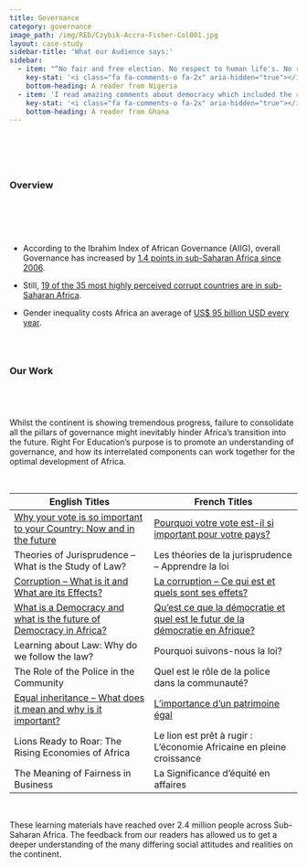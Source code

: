 ```yaml
---
title: Governance
category: governance
image_path: /img/RED/Czybik-Accra-Fisher-Col001.jpg
layout: case-study
sidebar-title: 'What our Audience says:'
sidebar:
  - item: "“No fair and free election. No respect to human life's. No respect to democracy. Nigeria is a good example of such and history has the amounts of many other African country in this same boat of misuse of rights and bad government.”"
    key-stat: '<i class="fa fa-comments-o fa-2x" aria-hidden="true"></i>'
    bottom-heading: A reader from Nigeria
  - item: 'I read amazing comments about democracy which included the right to vote for a person of your choice. I have learned a lot in terms of governance , accountability as well as development. It gives me an insight as to how a leader is expected to do in running a government and know that he/she is accountable to the people.'
    key-stat: '<i class="fa fa-comments-o fa-2x" aria-hidden="true"></i>'
    bottom-heading: A reader from Ghana
---
```



# &nbsp;

### **Overview**

# &nbsp;

* According to the Ibrahim Index of African Governance (AIIG), overall Governance has increased by [1.4 points in sub-Saharan Africa since 2006](http://iiag.online/).

* Still, [19 of the 35 most highly perceived corrupt countries are in sub-Saharan Africa](http://www.transparency.org/news/feature/corruption_perceptions_index_2016?gclid=CNmxuv-D_dICFcEmhgodwtsCQg).

* Gender inequality costs Africa an average of [US$ 95 billion USD every year](http://www.transparency.org/news/feature/corruption_perceptions_index_2016?gclid=CNmxuv-D_dICFcEmhgodwtsCQg).

### &nbsp;

### **Our Work**

## &nbsp;

Whilst the continent is showing tremendous progress, failure to consolidate all the pillars of governance might inevitably hinder Africa’s transition into the future. Right For Education’s purpose is to promote an understanding of governance, and how its interrelated components can work together for the optimal development of Africa.

&nbsp;

| English Titles | French Titles |
| --- | --- |
| [Why your vote is so important to your Country: Now and in the future](http://www.rightforeducation.org/all-topics/law-rights/vote-country/) | [Pourquoi votre vote est-il si important pour votre pays?](http://www.rightforeducation.org/fr/tous-sujets/loi-droits/votre-vote-votre-pays/) |
| Theories of Jurisprudence – What is the Study of Law? | Les th&eacute;ories de la jurisprudence – Apprendre la loi |
| [Corruption – What is it and What are its Effects?](http://www.rightforeducation.org/all-topics/law-rights/corruption-what-is-it-and-what-are-its-effects/) | [La corruption – Ce qui est et quels sont ses effets?](http://www.rightforeducation.org/fr/tous-sujets/loi-droits/la-corruption-ce-qui-est-et-quels-sont-ses-effets/) |
| [What is a Democracy and what is the future of Democracy in Africa?](http://www.rightforeducation.org/all-topics/culture/democracy-africa/) | [Qu’est ce que la d&eacute;mocratie et quel est le futur de la d&eacute;mocratie en Afrique?](http://www.rightforeducation.org/fr/tous-sujets/loi-droits/futur-democratie-afrique/) |
| Learning about Law: Why do we follow the law? | Pourquoi suivons-nous la loi? |
| The Role of the Police in the Community | Quel est le r&ocirc;le de la police dans la communaut&eacute;? |
| [Equal inheritance – What does it mean and why is it important?](http://www.rightforeducation.org/all-topics/law-rights/equal-inheritance/) | [L’importance d’un patrimoine &eacute;gal](http://www.rightforeducation.org/fr/tous-sujets/loi-droits/heritage-egale/) |
| Lions Ready to Roar: The Rising Economies of Africa | Le lion est pr&ecirc;t &agrave; rugir : L’&eacute;conomie Africaine en pleine croissance |
| The Meaning of Fairness in Business | La Significance d’&eacute;quit&eacute; en affaires |

&nbsp;

These learning materials have reached over 2.4 million people across Sub-Saharan Africa. The feedback from our readers has allowed us to get a deeper understanding of the many differing social attitudes and realities on the continent.